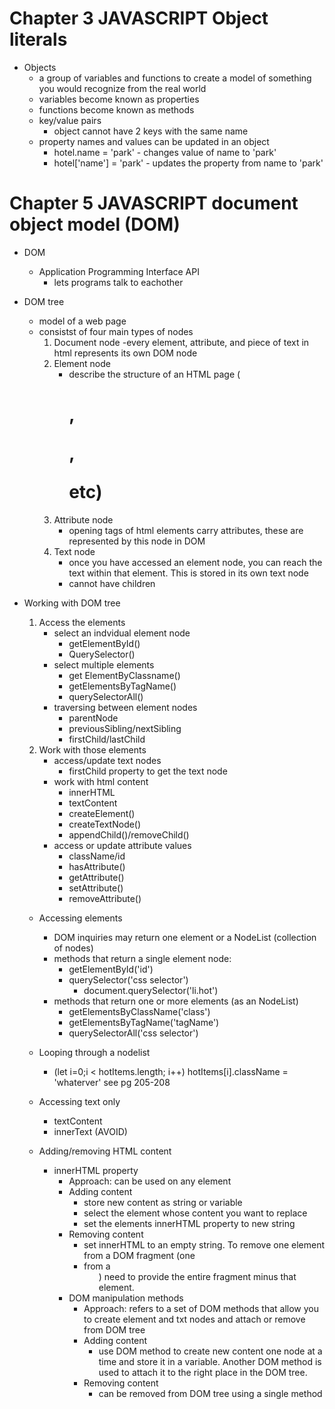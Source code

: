 # Chapter 3 JAVASCRIPT Object literals

* Objects 
    - a group of variables and functions to create a model of something you would recognize from the real world
    - variables become known as properties
    - functions become known as methods
    - key/value pairs
        - object cannot have 2 keys with the same name
    - property names and values can be updated in an object 
        - hotel.name = 'park' - changes value of name to 'park'
        - hotel['name'] = 'park' - updates the property from name to 'park'

# Chapter 5 JAVASCRIPT document object model (DOM)

* DOM 
    - Application Programming Interface API
        - lets programs talk to eachother
* DOM tree
    - model of a web page
    - consistst of four main types of nodes
        1. Document node
            -every element, attribute, and piece of text in html represents its own DOM node
        2. Element node
            - describe the structure of an HTML page (<h1>,<p>, <div> etc)
        3. Attribute node
            - opening tags of html elements carry attributes, these are represented by this node in DOM
        4. Text node
            - once you have accessed an element node, you can reach the text within that element.  This is stored in its own text node
            - cannot have children

* Working with DOM tree
    1. Access the elements
        - select an indvidual element node
            - getElementById()
            - QuerySelector()
        - select multiple elements
            - get ElementByClassname()
            - getElementsByTagName()
            - querySelectorAll()
        - traversing between element nodes
            - parentNode
            - previousSibling/nextSibling
            - firstChild/lastChild
    2. Work with those elements
        - access/update text nodes
            - firstChild property to get the text node
        - work with html content
            - innerHTML
            - textContent
            - createElement()
            - createTextNode()
            - appendChild()/removeChild()
        - access or update attribute values
            - className/id
            - hasAttribute()
            - getAttribute()
            - setAttribute()
            - removeAttribute()
        
    * Accessing elements
        - DOM inquiries may return one element or a NodeList (collection of nodes)
        - methods that return a single element node:
            - getElementById('id')
            - querySelector('css selector')
                - document.querySelector('li.hot')
        - methods that return one or more elements (as an NodeList)
            - getElementsByClassName('class')
            - getElementsByTagName('tagName')
            - querySelectorAll('css selector')

    * Looping through a nodelist
        - (let i=0;i < hotItems.length; i++)
            hotItems[i].className = 'whaterver' 
            see pg 205-208
    * Accessing text only
        - textContent
        - innerText (AVOID)
    * Adding/removing HTML content
        - innerHTML property
            - Approach: can be used on any element
            - Adding content    
                - store new content as string or variable
                - select the element whose content you want to replace
                - set the elements innerHTML property to new string
            - Removing content
                - set innerHTML to an empty string. To remove one element from a DOM fragment (one <li> from a <ul>) need to provide the entire fragment minus that element.
        - DOM manipulation methods
            - Approach: refers to a set of DOM methods that allow you to create element and txt nodes and attach or remove from DOM tree
            - Adding content
                - use DOM method to create new content one node at a time and store it in a variable.  Another DOM method is used to attach it to the right place in the DOM tree.
            - Removing content
                - can be removed from DOM tree using a single method
                


